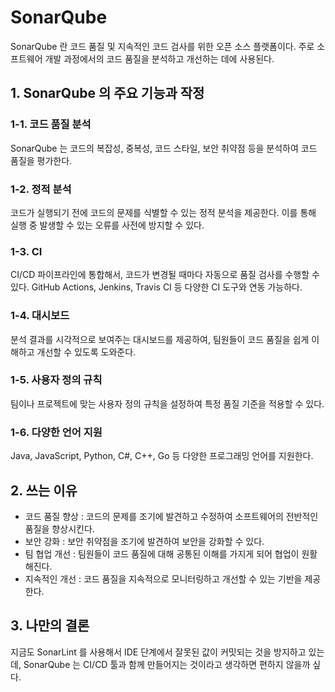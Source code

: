# SonarQube
SonarQube 란 코드 품질 및 지속적인 코드 검사를 위한 오픈 소스 플랫폼이다. 주로 소프트웨어 개발 과정에서의 코드 품질을 분석하고 개선하는 데에 사용된다.

## 1. SonarQube 의 주요 기능과 작정

### 1-1. 코드 품질 분석
SonarQube 는 코드의 복잡성, 중복성, 코드 스타일, 보안 취약점 등을 분석하여 코드 품질을 평가한다.

### 1-2. 정적 분석
코드가 실행되기 전에 코드의 문제를 식별할 수 있는 정적 분석을 제공한다.
이를 통해 실행 중 발생할 수 있는 오류를 사전에 방지할 수 있다.

### 1-3. CI
CI/CD 파이프라인에 통합해서, 코드가 변경될 때마다 자동으로 품질 검사를 수행할 수 있다.
GitHub Actions, Jenkins, Travis CI 등 다양한 CI 도구와 연동 가능하다.

### 1-4. 대시보드
분석 결과를 시각적으로 보여주는 대시보드를 제공하여, 팀원들이 코드 품질을 쉽게 이해하고 개선할 수 있도록 도와준다.

### 1-5. 사용자 정의 규칙
팀이나 프로젝트에 맞는 사용자 정의 규칙을 설정하여 특정 품질 기준을 적용할 수 있다.

### 1-6. 다양한 언어 지원
Java, JavaScript, Python, C#, C++, Go 등 다양한 프로그래밍 언어를 지원한다.

## 2. 쓰는 이유
- 코드 품질 향상 : 코드의 문제를 조기에 발견하고 수정하여 소프트웨어의 전반적인 품질을 향상시킨다.
- 보안 강화 : 보안 취약점을 조기에 발견하여 보안을 강화할 수 있다.
- 팀 협업 개선 : 팀원들이 코드 품질에 대해 공통된 이해를 가지게 되어 협업이 원활해진다.
- 지속적인 개선 : 코드 품질을 지속적으로 모니터링하고 개선할 수 있는 기반을 제공한다.

## 3. 나만의 결론
지금도 SonarLint 를 사용해서 IDE 단계에서 잘못된 값이 커밋되는 것을 방지하고 있는데, SonarQube 는 CI/CD 툴과 함께 만들어지는 것이라고 생각하면 편하지 않을까 싶다.